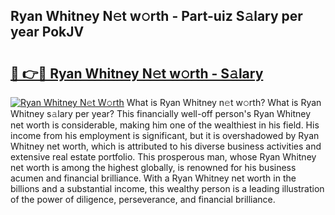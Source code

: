 ## Ryan Whitney N𝚎t w𝚘rth - Part-uiz S𝚊lary per year PokJV

# <h2><a href="http://gc2cpl.nevu.top/?p=Ryan+Whitney">🔗 👉🔴 Ryan Whitney N𝚎t w𝚘rth - S𝚊lary</a></h2>

[![Ryan Whitney N𝚎t W𝚘rth](https://i.imgur.com/Oavwk0R.jpeg)](http://gc2cpl.nevu.top/?p=Ryan+Whitney)
What is Ryan Whitney n𝚎t w𝚘rth? What is Ryan Whitney s𝚊lary per year?
This financially well-off person's Ryan Whitney net worth is considerable, making him one of the wealthiest in his field. His income from his employment is significant, but it is overshadowed by Ryan Whitney net worth, which is attributed to his diverse business activities and extensive real estate portfolio. This prosperous man, whose Ryan Whitney net worth is among the highest globally, is renowned for his business acumen and financial brilliance. With a Ryan Whitney net worth in the billions and a substantial income, this wealthy person is a leading illustration of the power of diligence, perseverance, and financial brilliance.
